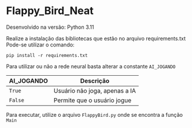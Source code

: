 # Flappy_Bird_Neat

Desenvolvido na versão: Python 3.11

Realize a instalação das bibliotecas que estão no arquivo requirements.txt
Pode-se utilizar o comando:
``` 
pip install -r requirements.txt
```

Para utilizar ou não a rede neural basta alterar a constante ``AI_JOGANDO``

| AI_JOGANDO | Descrição|
|------------| --------|
| `True`       | Usuário não joga, apenas a IA |
| `False`      | Permite que o usuário jogue  |

Para executar, utilize o arquivo ``FlappyBird.py`` onde se encontra a função ``Main``
